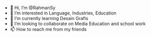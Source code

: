 - 👋 Hi, I’m @RahmanSy
- 👀 I’m interested in Language, Industries, Education 
- 🌱 I’m currently learning Desain Grafis
- 💞️ I’m looking to collaborate on Media Education and school work
- 📫 How to reach me from my friends
<!---
RahmanSy/RahmanSy is a ✨ special ✨ repository because its `README.md` (this file) appears on your GitHub profile.
You can click the Preview link to take a look at your changes.
--->
